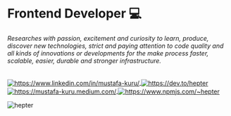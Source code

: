 
<h1>Frontend Developer 💻</h1> 

<h6>Researches with passion, excitement and curiosity to learn, produce, discover new technologies, strict and paying attention to code quality and all kinds of innovations or developments for the make process faster, scalable, easier, durable and stronger infrastructure. </h6>



<p align="left">
  <a href="https://www.linkedin.com/in/mustafa-kuru/" target="blank">
    <img align="center" src="https://img.shields.io/badge/LinkedIn-0077B5?style=for-the-badge&logo=linkedin&logoColor=white" alt="https://www.linkedin.com/in/mustafa-kuru/"/>
  </a> 
  <a href="https://dev.to/hepter" target="blank">
    <img align="center" src="https://img.shields.io/badge/dev.to-0A0A0A?style=for-the-badge&logo=dev.to&logoColor=white" alt="https://dev.to/hepter"/>
  </a> 
  <a href="https://mustafa-kuru.medium.com/" target="blank">
    <img align="center" src="https://img.shields.io/badge/Medium-12100E?style=for-the-badge&logo=medium&logoColor=white" alt="https://mustafa-kuru.medium.com/"/>
  </a> 
  <a href="https://www.npmjs.com/~hepter" target="blank">
    <img align="center" src="https://img.shields.io/badge/npm-CB3837?style=for-the-badge&logo=npm&logoColor=white" alt="https://www.npmjs.com/~hepter"/>
  </a>
</p>


<p><img align="center" src="https://github-readme-streak-stats.herokuapp.com/?user=hepter&" alt="hepter" /></p>
